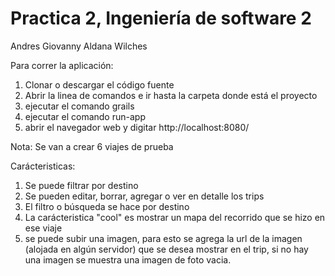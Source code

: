 # Practica 2, Ingeniería de software 2

Andres Giovanny Aldana Wilches

Para correr la aplicación:


1. Clonar o descargar el código fuente
2. Abrir la linea de comandos e ir hasta la carpeta donde está el proyecto
3. ejecutar el comando grails
4. ejecutar el comando run-app
5. abrir el navegador web y digitar http://localhost:8080/



Nota: Se van a crear 6 viajes de prueba

Carácteristicas:


1. Se puede filtrar por destino
2. Se pueden editar, borrar, agregar o ver en detalle los trips
3. El filtro o búsqueda se hace por destino
4. La carácteristica "cool"  es mostrar un mapa del recorrido que se hizo en ese viaje
5. se puede subir una imagen, para esto se agrega la url de la imagen (alojada en algún servidor) que se desea mostrar en el trip, si no hay una imagen se muestra una imagen de foto vacia.


